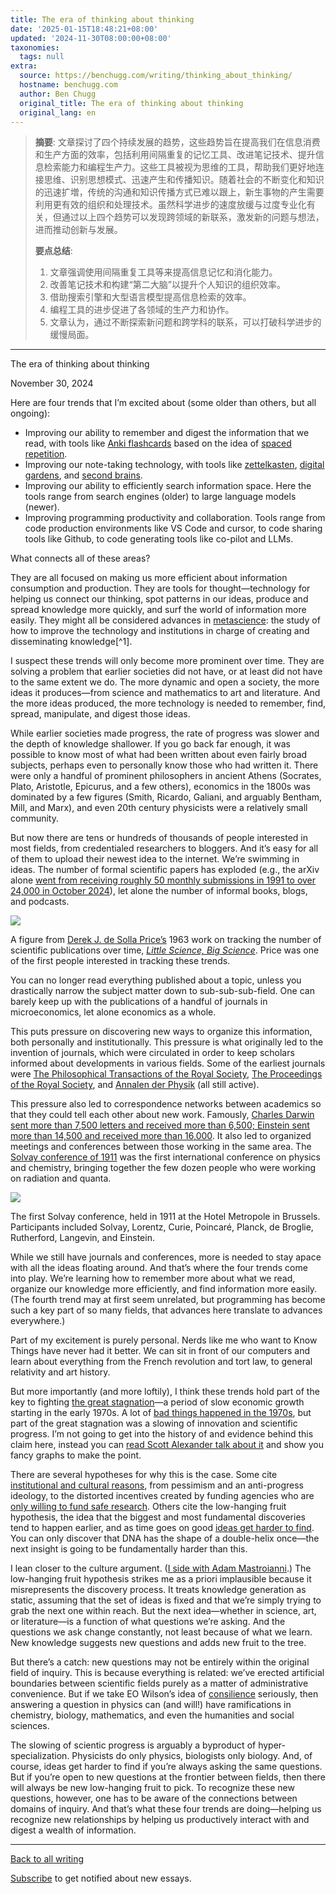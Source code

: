 ```yaml
---
title: The era of thinking about thinking
date: '2025-01-15T18:48:21+08:00'
updated: '2024-11-30T08:00:00+08:00'
taxonomies:
  tags: null
extra:
  source: https://benchugg.com/writing/thinking_about_thinking/
  hostname: benchugg.com
  author: Ben Chugg
  original_title: The era of thinking about thinking
  original_lang: en
---
```


> **摘要**: 文章探讨了四个持续发展的趋势，这些趋势旨在提高我们在信息消费和生产方面的效率，包括利用间隔重复的记忆工具、改进笔记技术、提升信息检索能力和编程生产力。这些工具被视为思维的工具，帮助我们更好地连接思维、识别思想模式、迅速产生和传播知识。随着社会的不断变化和知识的迅速扩増，传统的沟通和知识传播方式已难以跟上，新生事物的产生需要利用更有效的组织和处理技术。虽然科学进步的速度放缓与过度专业化有关，但通过以上四个趋势可以发现跨领域的新联系，激发新的问题与想法，进而推动创新与发展。
> 
>  **要点总结**:
>  1. 文章强调使用间隔重复工具等来提高信息记忆和消化能力。
>  2. 改善笔记技术和构建“第二大脑”以提升个人知识的组织效率。
>  3. 借助搜索引擎和大型语言模型提高信息检索的效率。
>  4. 编程工具的进步促进了各领域的生产力和协作。
>  5. 文章认为，通过不断探索新问题和跨学科的联系，可以打破科学进步的缓慢局面。

---


The era of thinking about thinking

November 30, 2024

Here are four trends that I’m excited about (some older than others, but all ongoing):

- Improving our ability to remember and digest the information that we read, with tools like [Anki flashcards](https://apps.ankiweb.net/) based on the idea of [spaced repetition](https://en.wikipedia.org/wiki/Spaced_repetition).
- Improving our note-taking technology, with tools like [zettelkasten](https://zettelkasten.de/overview/), [digital gardens](https://www.reddit.com/r/DigitalGardens/?rdt=52281), and [second brains](https://www.buildingasecondbrain.com/).
- Improving our ability to efficiently search information space. Here the tools range from search engines (older) to large language models (newer).
- Improving programming productivity and collaboration. Tools range from code production environments like VS Code and cursor, to code sharing tools like Github, to code generating tools like co-pilot and LLMs.

What connects all of these areas?

They are all focused on making us more efficient about information consumption and production. They are tools for thought—technology for helping us connect our thinking, spot patterns in our ideas, produce and spread knowledge more quickly, and surf the world of information more easily. They might all be considered advances in [metascience](https://en.wikipedia.org/wiki/Metascience): the study of how to improve the technology and institutions in charge of creating and disseminating knowledge[^1].

I suspect these trends will only become more prominent over time. They are solving a problem that earlier societies did not have, or at least did not have to the same extent we do. The more dynamic and open a society, the more ideas it produces—from science and mathematics to art and literature. And the more ideas produced, the more technology is needed to remember, find, spread, manipulate, and digest those ideas.

While earlier societies made progress, the rate of progress was slower and the depth of knowledge shallower. If you go back far enough, it was possible to know most of what had been written about even fairly broad subjects, perhaps even to personally know those who had written it. There were only a handful of prominent philosophers in ancient Athens (Socrates, Plato, Aristotle, Epicurus, and a few others), economics in the 1800s was dominated by a few figures (Smith, Ricardo, Galiani, and arguably Bentham, Mill, and Marx), and even 20th century physicists were a relatively small community.

But now there are tens or hundreds of thousands of people interested in most fields, from credentialed researchers to bloggers. And it’s easy for all of them to upload their newest idea to the internet. We’re swimming in ideas. The number of formal scientific papers has exploded (e.g., the arXiv alone [went from receiving roughly 50 monthly submissions in 1991 to over 24,000 in October 2024](https://arxiv.org/stats/monthly_submissions)), let alone the number of informal books, blogs, and podcasts.

![](number_abstracts.jpg)

A figure from [Derek J. de Solla Price’s](https://en.wikipedia.org/wiki/Derek_J._de_Solla_Price) 1963 work on tracking the number of scientific publications over time, [*Little Science, Big Science*](https://en.wikipedia.org/wiki/Little_Science,_Big_Science). Price was one of the first people interested in tracking these trends.

You can no longer read everything published about a topic, unless you drastically narrow the subject matter down to sub-sub-sub-field. One can barely keep up with the publications of a handful of journals in microeconomics, let alone economics as a whole.

This puts pressure on discovering new ways to organize this information, both personally and institutionally. This pressure is what originally led to the invention of journals, which were circulated in order to keep scholars informed about developments in various fields. Some of the earliest journals were [The Philosophical Transactions of the Royal Society](https://royalsocietypublishing.org/journal/rstl), [The Proceedings of the Royal Society](https://royalsociety.org/journals/), and [Annalen der Physik](https://onlinelibrary.wiley.com/journal/15213889) (all still active).

This pressure also led to correspondence networks between academics so that they could tell each other about new work. Famously, [Charles Darwin sent more than 7,500 letters and received more than 6,500; Einstein sent more than 14,500 and received more than 16,000](https://www.nature.com/articles/4371251a). It also led to organized meetings and conferences between those working in the same area. The [Solvay conference of 1911](https://en.wikipedia.org/wiki/Solvay_Conference) was the first international conference on physics and chemistry, bringing together the few dozen people who were working on radiation and quanta.

![](solvay_1911.jpg)

The first Solvay conference, held in 1911 at the Hotel Metropole in Brussels. Participants included Solvay, Lorentz, Curie, Poincaré, Planck, de Broglie, Rutherford, Langevin, and Einstein.

While we still have journals and conferences, more is needed to stay apace with all the ideas floating around. And that’s where the four trends come into play. We’re learning how to remember more about what we read, organize our knowledge more efficiently, and find information more easily. (The fourth trend may at first seem unrelated, but programming has become such a key part of so many fields, that advances here translate to advances everywhere.)

Part of my excitement is purely personal. Nerds like me who want to Know Things have never had it better. We can sit in front of our computers and learn about everything from the French revolution and tort law, to general relativity and art history.

But more importantly (and more loftily), I think these trends hold part of the key to fighting [the great stagnation](https://en.wikipedia.org/wiki/The_Great_Stagnation)—a period of slow economic growth starting in the early 1970s. A lot of [bad things happened in the 1970s](https://wtfhappenedin1971.com/), but part of the great stagnation was a slowing of innovation and scientific progress. I’m not going to get into the history of and evidence behind this claim here, instead you can [read Scott Alexander talk about it](https://slatestarcodex.com/2018/11/26/is-science-slowing-down-2/) and show you fancy graphs to make the point.

There are several hypotheses for why this is the case. Some cite [institutional and cultural reasons](https://youtu.be/EVwjofV5TgU?si=_hXHqXCjFM3XSd5U&t=3193), from pessimism and an anti-progress ideology, to the distorted incentives created by funding agencies who are [only willing to fund safe research](https://mattsclancy.substack.com/p/biases-against-risky-research). Others cite the low-hanging fruit hypothesis, the idea that the biggest and most fundamental discoveries tend to happen earlier, and as time goes on good [ideas get harder to find](https://web.stanford.edu/~chadj/IdeaPF.pdf). You can only discover that DNA has the shape of a double-helix once—the next insight is going to be fundamentally harder than this.

I lean closer to the culture argument. ([I side with Adam Mastroianni](https://www.experimental-history.com/p/ideas-arent-getting-harder-to-find?utm_source=publication-search).) The low-hanging fruit hypothesis strikes me as a priori implausible because it misrepresents the discovery process. It treats knowledge generation as static, assuming that the set of ideas is fixed and that we’re simply trying to grab the next one within reach. But the next idea—whether in science, art, or literature—is a function of what questions we’re asking. And the questions we ask change constantly, not least because of what we learn. New knowledge suggests new questions and adds new fruit to the tree.

But there’s a catch: new questions may not be entirely within the original field of inquiry. This is because everything is related: we’ve erected artificial boundaries between scientific fields purely as a matter of administrative convenience. But if we take EO Wilson’s idea of [consilience](https://en.wikipedia.org/wiki/Consilience_%28book%29) seriously, then answering a question in physics can (and will!) have ramifications in chemistry, biology, mathematics, and even the humanities and social sciences.

The slowing of scientic progress is arguably a byproduct of hyper-specialization. Physicists do only physics, biologists only biology. And, of course, ideas get harder to find if you’re always asking the same questions. But if you’re open to new questions at the frontier between fields, then there will always be new low-hanging fruit to pick. To recognize these new questions, however, one has to be aware of the connections between domains of inquiry. And that’s what these four trends are doing—helping us recognize new relationships by helping us productively interact with and digest a wealth of information.

---

[Back to all writing](https://benchugg.com/writing/)

[Subscribe](https://benchugg.com/subscribe/) to get notified about new essays.